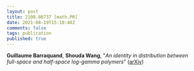 ```yaml
---
layout: post
title: 2108.08737 [math.PR]
date: 2021-08-19T15:10:40Z
comments: false
tags: publication
published: true
---
```


<b>Guillaume Barraquand</b>, <b>Shouda Wang</b>, "<i>An identity in distribution between full-space and half-space log-gamma  polymers</i>" ([arXiv](http://arxiv.org/abs/2108.08737v1))

